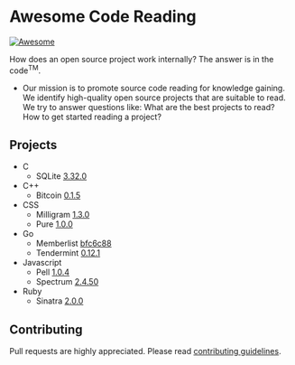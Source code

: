 # Awesome Code Reading

[![Awesome](https://cdn.rawgit.com/sindresorhus/awesome/d7305f38d29fed78fa85652e3a63e154dd8e8829/media/badge.svg)](https://github.com/sindresorhus/awesome)

How does an open source project work internally? The answer is in the code<sup>TM</sup>.

- Our mission is to promote source code reading for knowledge gaining. We identify high-quality open source projects that are suitable to read. We try to answer questions like: What are the best projects to read? How to get started reading a project?

## Projects
- C
  - SQLite [3.32.0](https://github.com/lagerfeuer/awesome-code-reading/issues/10)
- C++
  - Bitcoin [0.1.5](https://github.com/lagerfeuer/awesome-code-reading/issues/1)
- CSS
  - Milligram [1.3.0](https://github.com/lagerfeuer/awesome-code-reading/issues/6)
  - Pure [1.0.0](https://github.com/lagerfeuer/awesome-code-reading/issues/2)
- Go
  - Memberlist [bfc6c88](https://github.com/lagerfeuer/awesome-code-reading/issues/7)
  - Tendermint [0.12.1](https://github.com/lagerfeuer/awesome-code-reading/issues/5)
- Javascript
  - Pell [1.0.4](https://github.com/lagerfeuer/awesome-code-reading/issues/3)
  - Spectrum [2.4.50](https://github.com/lagerfeuer/awesome-code-reading/issues/9)
- Ruby
  - Sinatra [2.0.0](https://github.com/lagerfeuer/awesome-code-reading/issues/4)

## Contributing
Pull requests are highly appreciated. Please read [contributing guidelines](/.github/CONTRIBUTING.md).

